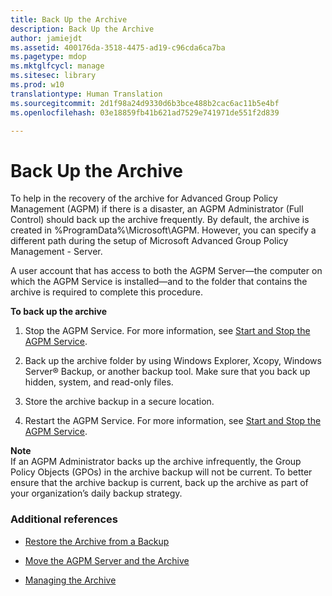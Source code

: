 ```yaml
---
title: Back Up the Archive
description: Back Up the Archive
author: jamiejdt
ms.assetid: 400176da-3518-4475-ad19-c96cda6ca7ba
ms.pagetype: mdop
ms.mktglfcycl: manage
ms.sitesec: library
ms.prod: w10
translationtype: Human Translation
ms.sourcegitcommit: 2d1f98a24d9330d6b3bce488b2cac6ac11b5e4bf
ms.openlocfilehash: 03e18859fb41b621ad7529e741971de551f2d839

---
```



# Back Up the Archive


To help in the recovery of the archive for Advanced Group Policy Management (AGPM) if there is a disaster, an AGPM Administrator (Full Control) should back up the archive frequently. By default, the archive is created in %ProgramData%\\Microsoft\\AGPM. However, you can specify a different path during the setup of Microsoft Advanced Group Policy Management - Server.

A user account that has access to both the AGPM Server—the computer on which the AGPM Service is installed—and to the folder that contains the archive is required to complete this procedure.

**To back up the archive**

1.  Stop the AGPM Service. For more information, see [Start and Stop the AGPM Service](start-and-stop-the-agpm-service-agpm30ops.md).

2.  Back up the archive folder by using Windows Explorer, Xcopy, Windows Server® Backup, or another backup tool. Make sure that you back up hidden, system, and read-only files.

3.  Store the archive backup in a secure location.

4.  Restart the AGPM Service. For more information, see [Start and Stop the AGPM Service](start-and-stop-the-agpm-service-agpm30ops.md).

**Note**  
If an AGPM Administrator backs up the archive infrequently, the Group Policy Objects (GPOs) in the archive backup will not be current. To better ensure that the archive backup is current, back up the archive as part of your organization’s daily backup strategy.

 

### Additional references

-   [Restore the Archive from a Backup](restore-the-archive-from-a-backup.md)

-   [Move the AGPM Server and the Archive](move-the-agpm-server-and-the-archive.md)

-   [Managing the Archive](managing-the-archive.md)

 

 








<!--HONumber=Jun16_HO4-->


